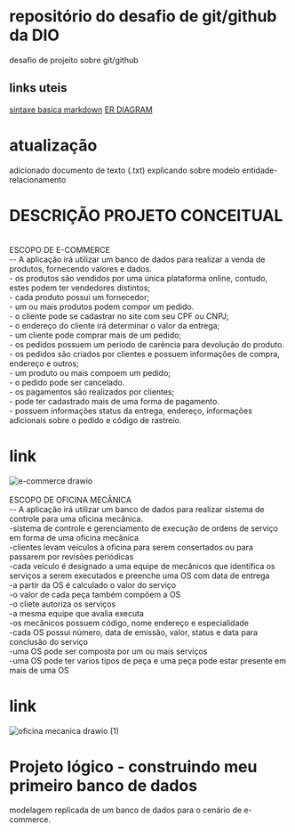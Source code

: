 # repositório do desafio de git/github da DIO
desafio de projeito sobre git/github

## links uteis
[sintaxe basica markdown](https://www.markdownguide.org/basic-syntax/)
[ER DIAGRAM](https://www.lucidchart.com/pages/er-diagrams)

# atualização 
adicionado documento de texto (.txt) explicando sobre modelo entidade-relacionamento

# DESCRIÇÃO PROJETO CONCEITUAL
<br>
ESCOPO DE E-COMMERCE
<br>
-- A aplicação irá utilizar um banco de dados para realizar a venda de produtos, fornecendo valores e dados.
<br>
- os produtos são vendidos por uma única plataforma online, contudo, estes podem ter vendedores distintos;
<br>
- cada produto possui um fornecedor;
<br>
- um ou mais produtos podem compor um pedido.
<br>
- o cliente pode se cadastrar no site com seu CPF ou CNPJ;
<br>
- o endereço do cliente irá determinar o valor da entrega;
<br>
- um cliente pode comprar mais de um pedido;
<br>
- os pedidos possuem um periodo de carência para devolução do produto.
<br>
- os pedidos são criados por clientes e possuem informações de compra, endereço e outros;
<br>
- um produto ou mais compoem um pedido;
<br>
- o pedido pode ser cancelado.
<br>
- os pagamentos são realizados por clientes;
<br>
- pode ter cadastrado mais de uma forma de pagamento.
<br>
- possuem informações status da entrega, endereço, informações adicionais sobre o pedido e código de rastreio.

# link
![e-commerce drawio](https://user-images.githubusercontent.com/111526515/189658030-da6cbcf8-9bdf-4e60-8b25-da67fd56a1d1.png)
<br>
<br>
ESCOPO DE OFICINA MECÂNICA
<br>
-- A aplicação irá utilizar um banco de dados para realizar sistema de controle para uma oficina mecânica.
<br>
-sistema de controle e gerenciamento de execução de ordens de serviço em forma de uma oficina mecânica
<br>
-clientes levam veículos à oficina para serem consertados ou para passarem por revisões periódicas
<br>
-cada veículo é designado a uma equipe de mecânicos que identifica os serviços a serem executados e preenche uma OS com data de entrega
<br>
-a partir da OS é calculado o valor do serviço
<br>
-o valor de cada peça também compõem a OS
<br>
-o cliete autoriza os serviços
<br>
-a mesma equipe que avalia executa
<br>
-os mecânicos possuem código, nome endereço e especialidade
<br>
-cada OS possui número, data de emissão, valor, status e data para conclusão do serviço
<br>
-uma OS pode ser composta por um ou mais serviços
<br>
-uma OS pode ter varios tipos de peça e uma peça pode estar presente em mais de uma OS

# link
![oficina mecanica drawio (1)](https://user-images.githubusercontent.com/111526515/189671255-1dd40100-c273-4d09-bcf8-d1ae8f7e9153.png)

# Projeto lógico - construindo meu primeiro banco de dados 
modelagem replicada de um banco de dados para o cenário de e-commerce.
